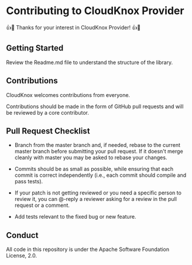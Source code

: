 # Contributing to CloudKnox Provider

:+1::tada: Thanks for your interest in CloudKnox Provider! :+1::tada:

## Getting Started

Review the Readme.md file to understand the structure of the library.

## Contributions

CloudKnox welcomes contributions from everyone.

Contributions should be made in the form of GitHub pull requests and will be reviewed by a core contributor.

## Pull Request Checklist

- Branch from the master branch and, if needed, rebase to the current master
  branch before submitting your pull request. If it doesn't merge cleanly with
  master you may be asked to rebase your changes.

- Commits should be as small as possible, while ensuring that each commit is
  correct independently (i.e., each commit should compile and pass tests).

- If your patch is not getting reviewed or you need a specific person to review
  it, you can @-reply a reviewer asking for a review in the pull request or a
  comment.

- Add tests relevant to the fixed bug or new feature.

## Conduct

All code in this repository is under the Apache Software Foundation License, 2.0.
